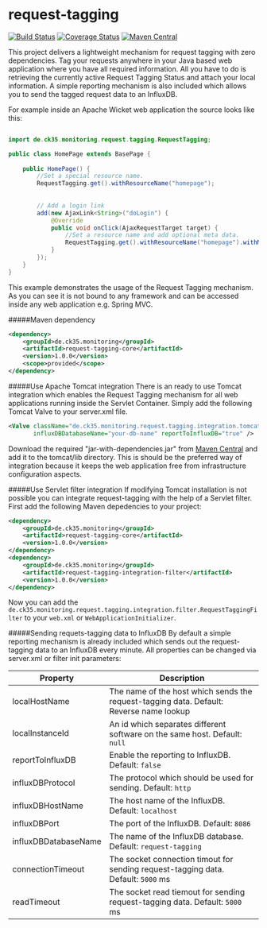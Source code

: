# request-tagging

[![Build Status](https://travis-ci.org/CK35/request-tagging.svg?branch=master)](https://travis-ci.org/CK35/request-tagging)
[![Coverage Status](https://coveralls.io/repos/github/CK35/request-tagging/badge.svg?branch=master)](https://coveralls.io/github/CK35/request-tagging?branch=master)
[![Maven Central](https://maven-badges.herokuapp.com/maven-central/de.ck35.monitoring/request-tagging-core/badge.svg?style=flat)](http://search.maven.org/#search|ga|1|g%3Ade.ck35.monitoring)

This project delivers a lightweight mechanism for request tagging with zero dependencies. Tag your requests anywhere in your Java based web application where you have all required information. All you have to do is retrieving the currently active Request Tagging Status and attach your local information. A simple reporting mechanism is also included which allows you to send the tagged request data to an InfluxDB.

For example inside an Apache Wicket web application the source looks like this:

```java

import de.ck35.monitoring.request.tagging.RequestTagging;

public class HomePage extends BasePage {
    
    public HomePage() {
        //Set a special resource name.
        RequestTagging.get().withResourceName("homepage");
        
        
        // Add a login link 
        add(new AjaxLink<String>("doLogin") {
            @Override
            public void onClick(AjaxRequestTarget target) {
                //Set a resource name and add optional meta data.
                RequestTagging.get().withResourceName("homepage").withMetaData("action", "login");
            }
        });
    }
}
```
This example demonstrates the usage of the Request Tagging mechanism. As you can see it is not bound to any framework and can be accessed inside any web application e.g. Spring MVC.

#####Maven dependency
```xml
<dependency>
    <groupId>de.ck35.monitoring</groupId>
    <artifactId>request-tagging-core</artifactId>
    <version>1.0.0</version>
    <scope>provided</scope>
</dependency>
```

#####Use Apache Tomcat integration
There is an ready to use Tomcat integration which enables the Request Tagging mechanism for all web applications running inside the Servlet Container. Simply add the following Tomcat Valve to your server.xml file.
```xml
<Valve className="de.ck35.monitoring.request.tagging.integration.tomcat.RequestTaggingValve" 
       influxDBDatabaseName="your-db-name" reportToInfluxDB="true" />
```
Download the required "jar-with-dependencies.jar" from [Maven Central](http://search.maven.org/#search|ga|1|a%3A%22request-tagging-integration-tomcat%22) and add it to the tomcat/lib directory.
This is should be the preferred way of integration because it keeps the web application free from infrastructure configuration aspects.  

#####Use Servlet filter integration
If modifying Tomcat installation is not possible you can integrate request-tagging with the help of a Servlet filter. First add the following Maven depedencies to your project:
```xml
<dependency>
    <groupId>de.ck35.monitoring</groupId>
    <artifactId>request-tagging-core</artifactId>
    <version>1.0.0</version>
</dependency>
<dependency>
    <groupId>de.ck35.monitoring</groupId>
    <artifactId>request-tagging-integration-filter</artifactId>
    <version>1.0.0</version>
</dependency>
```
Now you can add the `de.ck35.monitoring.request.tagging.integration.filter.RequestTaggingFilter` to your `web.xml` or `WebApplicationInitializer`.

#####Sending requets-tagging data to InfluxDB
By default a simple reporting mechanism is already included which sends out the request-tagging data to an InfluxDB every minute.
All properties can be changed via server.xml or filter init parameters:

| Property                  | Description                                       |
|---------------------------|----------------------------------------------------------------------------|
| localHostName| The name of the host which sends the request-tagging data. Default: Reverse name lookup |
| localInstanceId| An id which separates different software on the same host. Default: `null`|
| reportToInfluxDB| Enable the reporting to InfluxDB. Default: `false`|
| influxDBProtocol| The protocol which should be used for sending. Default: `http`|
| influxDBHostName| The host name of the InfluxDB. Default: `localhost`|
| influxDBPort| The port of the InfluxDB. Default: `8086`|
| influxDBDatabaseName| The name of the InfluxDB database. Default: `request-tagging`|
| connectionTimeout| The socket connection timout for sending request-tagging data. Default: `5000` ms|
| readTimeout| The socket read tiemout for sending request-tagging data. Default: `5000` ms|
